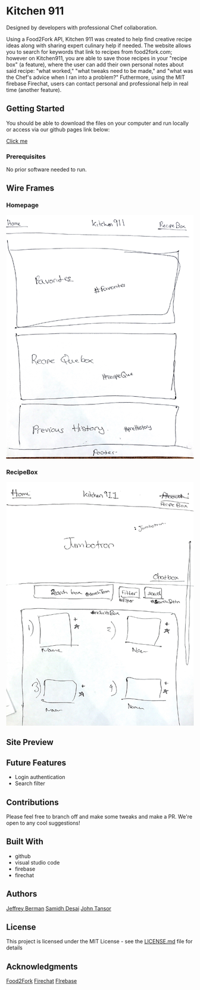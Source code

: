 # Kitchen 911

Designed by developers with professional Chef collaboration.

Using a Food2Fork API, Kitchen 911 was created to help find creative recipe ideas along with sharing expert culinary help if needed. The website allows you to search for keywords that link to recipes from food2fork.com; however on Kitchen911, you are able to save those recipes in your "recipe box" (a feature), where the user can add their own personal notes about said recipe: "what worked," "what tweaks need to be made," and "what was the Chef's advice when I ran into a problem?" Futhermore, using the MIT firebase Firechat, users can contact personal and professional help in real time (another feature).

## Getting Started

You should be able to download the files on your computer and run locally or access via our github pages link below:

[Click me](https://github.com/twistyjeffrey/kitchen911)

### Prerequisites

No prior software needed to run.

## Wire Frames
### Homepage
<p align="center">
<img src="assets/images/brainstorming/recipeboxWF.jpg" alt="K911 RecipeBox Wire Frame"/>
</p>

### RecipeBox
<p align="center">
<img src="assets/images/brainstorming/homepageWF.jpg" alt="Homepage Wire Frame"/>
</p>

## Site Preview

## Future Features
* Login authentication
* Search filter

## Contributions

Please feel free to branch off and make some tweaks and make a PR. We're open to any cool suggestions!

## Built With

* github
* visual studio code
* firebase
* firechat


## Authors

[Jeffrey Berman](https://github.com/twistyjeffrey)
[Samidh Desai](https://github.com/SamDesai333)
[John Tansor](https://github.com/j-tanz)


## License

This project is licensed under the MIT License - see the [LICENSE.md](LICENSE.md) file for details

## Acknowledgments

[Food2Fork](https://www.food2fork.com)
[Firechat](https://github.com/firebase/firechat)
[FIrebase](https://www.firebase.com)


